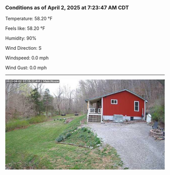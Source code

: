 ### Conditions as of April 2, 2025 at 7:23:47 AM CDT 

Temperature: 58.20 &deg;F

Feels like: 58.20 &deg;F

Humidity: 90%

Wind Direction: S

Windspeed: 0.0 mph

Wind Gust: 0.0 mph

---

<img src="./images/latest.jpeg"/>

